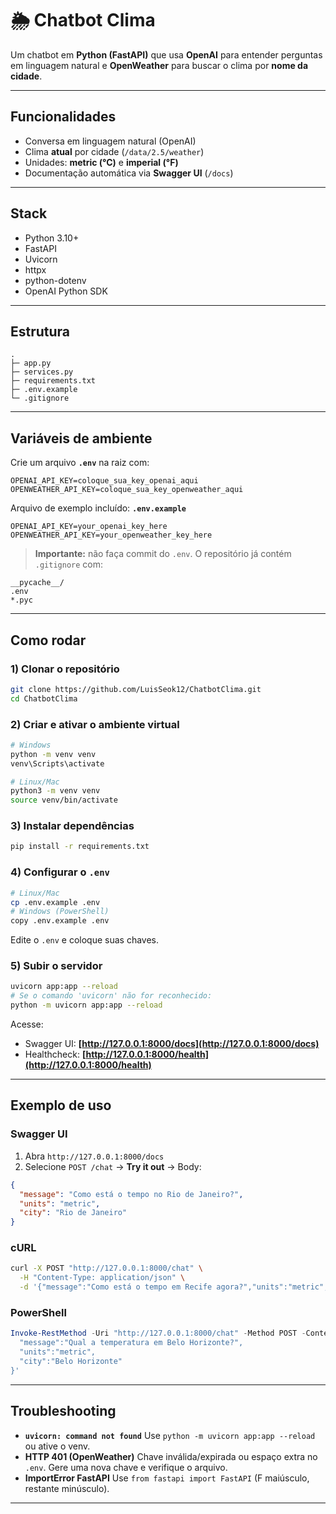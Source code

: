 # 🌦️ Chatbot Clima

Um chatbot em **Python (FastAPI)** que usa **OpenAI** para entender perguntas em linguagem natural e **OpenWeather** para buscar o clima por **nome da cidade**.

---

## Funcionalidades

* Conversa em linguagem natural (OpenAI)
* Clima **atual** por cidade (`/data/2.5/weather`)
* Unidades: **metric (°C)** e **imperial (°F)**
* Documentação automática via **Swagger UI** (`/docs`)

---

## Stack

* Python 3.10+
* FastAPI
* Uvicorn
* httpx
* python-dotenv
* OpenAI Python SDK

---

## Estrutura

```
.
├─ app.py
├─ services.py
├─ requirements.txt
├─ .env.example
└─ .gitignore
```

---

## Variáveis de ambiente

Crie um arquivo **`.env`** na raiz com:

```
OPENAI_API_KEY=coloque_sua_key_openai_aqui
OPENWEATHER_API_KEY=coloque_sua_key_openweather_aqui
```

Arquivo de exemplo incluído: **`.env.example`**

```
OPENAI_API_KEY=your_openai_key_here
OPENWEATHER_API_KEY=your_openweather_key_here
```

> **Importante:** não faça commit do `.env`. O repositório já contém `.gitignore` com:

```
__pycache__/
.env
*.pyc
```

---

## Como rodar

### 1) Clonar o repositório

```bash
git clone https://github.com/LuisSeok12/ChatbotClima.git
cd ChatbotClima
```

### 2) Criar e ativar o ambiente virtual

```bash
# Windows
python -m venv venv
venv\Scripts\activate

# Linux/Mac
python3 -m venv venv
source venv/bin/activate
```

### 3) Instalar dependências

```bash
pip install -r requirements.txt
```

### 4) Configurar o `.env`

```bash
# Linux/Mac
cp .env.example .env
# Windows (PowerShell)
copy .env.example .env
```

Edite o `.env` e coloque suas chaves.

### 5) Subir o servidor

```bash
uvicorn app:app --reload
# Se o comando 'uvicorn' não for reconhecido:
python -m uvicorn app:app --reload
```

Acesse:

* Swagger UI: **[http://127.0.0.1:8000/docs](http://127.0.0.1:8000/docs)**
* Healthcheck: **[http://127.0.0.1:8000/health](http://127.0.0.1:8000/health)**

---

## Exemplo de uso

### Swagger UI

1. Abra `http://127.0.0.1:8000/docs`
2. Selecione `POST /chat` → **Try it out** → Body:

```json
{
  "message": "Como está o tempo no Rio de Janeiro?",
  "units": "metric",
  "city": "Rio de Janeiro"
}
```

### cURL

```bash
curl -X POST "http://127.0.0.1:8000/chat" \
  -H "Content-Type: application/json" \
  -d '{"message":"Como está o tempo em Recife agora?","units":"metric","city":"Recife"}'
```

### PowerShell

```powershell
Invoke-RestMethod -Uri "http://127.0.0.1:8000/chat" -Method POST -ContentType "application/json" -Body '{
  "message":"Qual a temperatura em Belo Horizonte?",
  "units":"metric",
  "city":"Belo Horizonte"
}'
```

---

## Troubleshooting

* **`uvicorn: command not found`**
  Use `python -m uvicorn app:app --reload` ou ative o venv.
* **HTTP 401 (OpenWeather)**
  Chave inválida/expirada ou espaço extra no `.env`. Gere uma nova chave e verifique o arquivo.
* **ImportError FastAPI**
  Use `from fastapi import FastAPI` (F maiúsculo, restante minúsculo).

---

